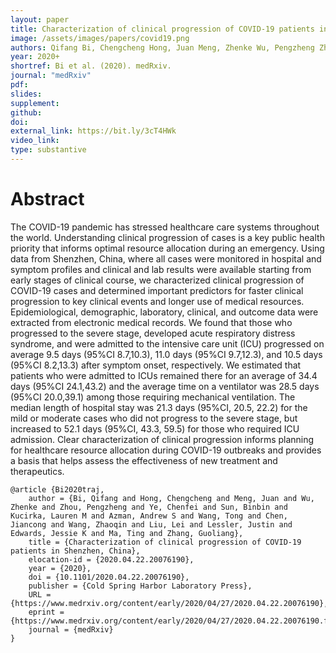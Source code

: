 ```yaml
---
layout: paper
title: Characterization of clinical progression of COVID-19 patients in Shenzhen, China
image: /assets/images/papers/covid19.png
authors: Qifang Bi, Chengcheng Hong, Juan Meng, Zhenke Wu, Pengzheng Zhou, Chenfei Ye, Binbin Sun, Lauren Kucirka, Andrew S Azman, Tong Wang, Jiancong Chen, Zhaoqin Wang, Lei Liu,  Justin Lessler, Jessie Edwards, Ting Ma, Guoliang Zhang
year: 2020+
shortref: Bi et al. (2020). medRxiv.
journal: "medRxiv"
pdf: 
slides: 
supplement: 
github: 
doi: 
external_link: https://bit.ly/3cT4HWk
video_link: 
type: substantive
---
```


# Abstract

The COVID-19 pandemic has stressed healthcare care systems throughout the world. Understanding clinical progression of cases is a key public health priority that informs optimal resource allocation during an emergency. Using data from Shenzhen, China, where all cases were monitored in hospital and symptom profiles and clinical and lab results were available starting from early stages of clinical course, we characterized clinical progression of COVID-19 cases and determined important predictors for faster clinical progression to key clinical events and longer use of medical resources. Epidemiological, demographic, laboratory, clinical, and outcome data were extracted from electronic medical records. We found that those who progressed to the severe stage, developed acute respiratory distress syndrome, and were admitted to the intensive care unit (ICU) progressed on average 9.5 days (95%CI 8.7,10.3), 11.0 days (95%CI 9.7,12.3), and 10.5 days (95%CI 8.2,13.3) after symptom onset, respectively. We estimated that patients who were admitted to ICUs remained there for an average of 34.4 days (95%CI 24.1,43.2) and the average time on a ventilator was 28.5 days (95%CI 20.0,39.1) among those requiring mechanical ventilation. The median length of hospital stay was 21.3 days (95%CI, 20.5, 22.2) for the mild or moderate cases who did not progress to the severe stage, but increased to 52.1 days (95%CI, 43.3, 59.5) for those who required ICU admission. Clear characterization of clinical progression informs planning for healthcare resource allocation during COVID-19 outbreaks and provides a basis that helps assess the effectiveness of new treatment and therapeutics.

```
@article {Bi2020traj,
	author = {Bi, Qifang and Hong, Chengcheng and Meng, Juan and Wu, Zhenke and Zhou, Pengzheng and Ye, Chenfei and Sun, Binbin and Kucirka, Lauren M and Azman, Andrew S and Wang, Tong and Chen, Jiancong and Wang, Zhaoqin and Liu, Lei and Lessler, Justin and Edwards, Jessie K and Ma, Ting and Zhang, Guoliang},
	title = {Characterization of clinical progression of COVID-19 patients in Shenzhen, China},
	elocation-id = {2020.04.22.20076190},
	year = {2020},
	doi = {10.1101/2020.04.22.20076190},
	publisher = {Cold Spring Harbor Laboratory Press},
	URL = {https://www.medrxiv.org/content/early/2020/04/27/2020.04.22.20076190},
	eprint = {https://www.medrxiv.org/content/early/2020/04/27/2020.04.22.20076190.full.pdf},
	journal = {medRxiv}
}

```